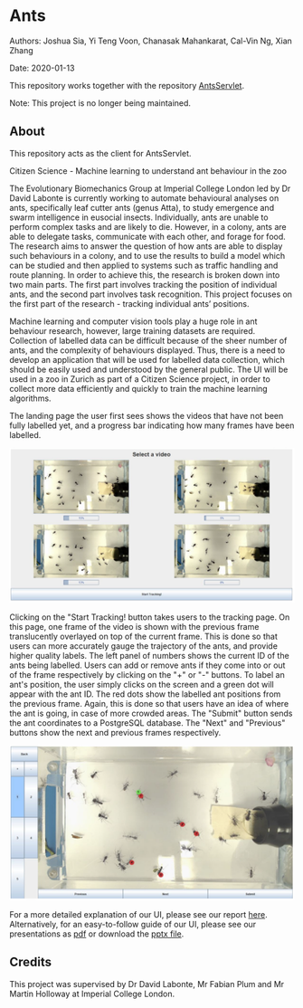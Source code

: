 # Ants

Authors: Joshua Sia, Yi Teng Voon, Chanasak Mahankarat, Cal-Vin Ng, Xian Zhang

Date: 2020-01-13

This repository works together with the repository [AntsServlet](https://github.com/joshsia/AntsServlet).

Note: This project is no longer being maintained.

## About

This repository acts as the client for AntsServlet.

Citizen Science - Machine learning to understand ant behaviour in the zoo

The Evolutionary Biomechanics Group at Imperial College London led by Dr David Labonte is currently working to automate behavioural analyses on ants, specifically leaf cutter ants (genus Atta), to study emergence and swarm intelligence in eusocial insects. Individually, ants are unable to perform complex tasks and are likely to die. However, in a colony, ants are able to delegate tasks, communicate with each other, and forage for food. The research aims to answer the question of how ants are able to display such behaviours in a colony, and to use the results to build a model which can be studied and then applied to systems such as traffic handling and route planning. In order to achieve this, the research is broken down into two main parts. The first part involves tracking the position of individual ants, and the second part involves task recognition. This project focuses on the first part of the research - tracking individual ants’ positions.

Machine learning and computer vision tools play a huge role in ant behaviour research, however, large training datasets are required. Collection of labelled data can be difficult because of the sheer number of ants, and the complexity of behaviours displayed. Thus, there is a need to develop an application that will be used for labelled data collection, which should be easily used and understood by the general public. The UI will be used in a zoo in Zurich as part of a Citizen Science project, in order to collect more data efficiently and quickly to train the machine learning algorithms.

The landing page the user first sees shows the videos that have not been fully labelled yet, and a progress bar indicating how many frames have been labelled.

![landing-page](https://github.com/joshsia/Ants/blob/main/ui_images/landing-page.png)

Clicking on the "Start Tracking! button takes users to the tracking page. On this page, one frame of the video is shown with the previous frame translucently overlayed on top of the current frame. This is done so that users can more accurately gauge the trajectory of the ants, and provide higher quality labels. The left panel of numbers shows the current ID of the ants being labelled. Users can add or remove ants if they come into or out of the frame respectively by clicking on the "+" or "-" buttons. To label an ant's position, the user simply clicks on the screen and a green dot will appear with the ant ID. The red dots show the labelled ant positions from the previous frame. Again, this is done so that users have an idea of where the ant is going, in case of more crowded areas. The "Submit" button sends the ant coordinates to a PostgreSQL database. The "Next" and "Previous" buttons show the next and previous frames respectively.

![tracking-page](https://github.com/joshsia/Ants/blob/main/ui_images/tracking-page.png)

For a more detailed explanation of our UI, please see our report [here](https://github.com/joshsia/Ants/blob/main/report_ants.pdf). Alternatively, for an easy-to-follow guide of our UI, please see our presentations as [pdf](https://github.com/joshsia/Ants/blob/main/presentation_ants.pdf) or download the [pptx file](https://github.com/joshsia/Ants/blob/main/presentation_ants.pptx).

## Credits
This project was supervised by Dr David Labonte, Mr Fabian Plum and Mr Martin Holloway at Imperial College London.
